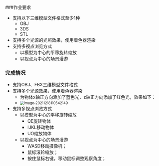###作业要求

- 支持以下三维模型文件格式至少1种
  - OBJ
  - 3DS
  - STL
- 支持多个光源的光照效果，使用着色器渲染
- 支持多视点浏览方式
  - 以模型为中心的平移旋转缩放
  - 以视点为中心的场景漫游

### 完成情况

- 支持OBJ、FBX三维模型文件格式
- 支持多个光源效果，使用着色器渲染
  - 为物体x轴正方向添加了蓝色光，z轴正方向添加了红色光，效果如下：
  - <img src="D:\学习\研一\冬季学期\三维动画与交互技术\作业\作业1\Project03\readme.assets\image-20211218110542149.png" alt="image-20211218110542149" style="zoom:80%;" />
- 支持多视点浏览方式
  - 以模型为中心的平移旋转缩放
    - QE旋转物体
    - IJKL移动物体
    - UO缩放物体
  - 以视点为中心的场景漫游
    - WASD移动摄像机；
    - 鼠标滚轮缩放；
    - 按住鼠标右键，移动鼠标调整观察角度；